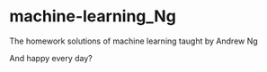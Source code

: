 # machine-learning_Ng
The homework solutions of machine learning taught by Andrew Ng

And happy every day?
